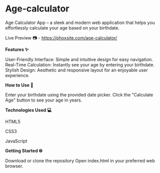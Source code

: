 # Age-calculator
Age Calculator App – a sleek and modern web application that helps you effortlessly calculate your age based on your birthdate.

Live Preview 📷 - https://phoxsite.com/age-calculator/

**Features ✨**

User-Friendly Interface: Simple and intuitive design for easy navigation.
Real-Time Calculation: Instantly see your age by entering your birthdate.
Stylish Design: Aesthetic and responsive layout for an enjoyable user experience.

**How to Use 🚀**

Enter your birthdate using the provided date picker.
Click the "Calculate Age" button to see your age in years.

**Technologies Used 💻**

HTML5

CSS3

JavaScript

**Getting Started 🌐**

Download or clone the repository
Open index.html in your preferred web browser.
